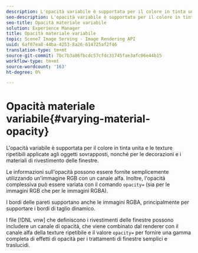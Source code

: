 ```yaml
---
description: L'opacità variabile è supportata per il colore in tinta unita e le texture ripetibili applicate agli oggetti sovrapposti, nonché per le decorazioni e i materiali di rivestimento delle finestre.
seo-description: L'opacità variabile è supportata per il colore in tinta unita e le texture ripetibili applicate agli oggetti sovrapposti, nonché per le decorazioni e i materiali di rivestimento delle finestre.
seo-title: Opacità materiale variabile
solution: Experience Manager
title: Opacità materiale variabile
topic: Scene7 Image Serving - Image Rendering API
uuid: 6af07ea8-44ba-4253-8a26-614725af2f46
translation-type: tm+mt
source-git-commit: 7bc7b3a86fbcdc57cfdc31745fae3afc06e44b15
workflow-type: tm+mt
source-wordcount: '163'
ht-degree: 0%

---
```



# Opacità materiale variabile{#varying-material-opacity}

L&#39;opacità variabile è supportata per il colore in tinta unita e le texture ripetibili applicate agli oggetti sovrapposti, nonché per le decorazioni e i materiali di rivestimento delle finestre.

Le informazioni sull&#39;opacità possono essere fornite semplicemente utilizzando un&#39;immagine RGB con un canale alfa. Inoltre, l&#39;opacità complessiva può essere variata con il comando `opacity=` (sia per le immagini RGB che per le immagini RGBA).

I bordi delle pareti supportano anche le immagini RGBA, principalmente per supportare i bordi di taglio dinamico.

I file [!DNL vnw] che definiscono i rivestimenti delle finestre possono includere un canale di opacità, che viene combinato dal renderer con il canale alfa della texture ripetibile e il valore `opacity=` per fornire una gamma completa di effetti di opacità per i trattamenti di finestre semplici e traslucidi.
